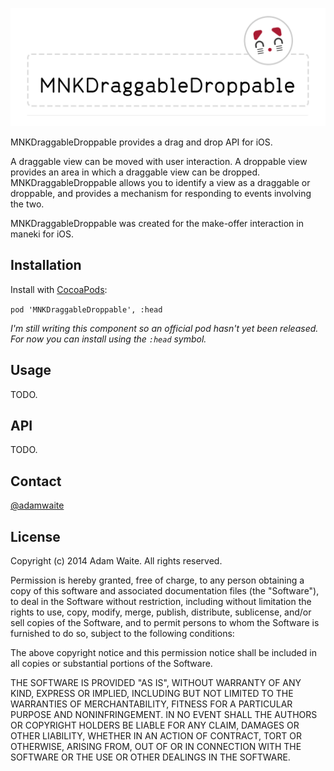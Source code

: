 ![header](resources/header.png)

MNKDraggableDroppable provides a drag and drop API for iOS.

A draggable view can be moved with user interaction. A droppable view provides an area in which a draggable view can be dropped. MNKDraggableDroppable allows you to identify a view as a draggable or droppable, and provides a mechanism for responding to events involving the two.

MNKDraggableDroppable was created for the make-offer interaction in maneki for iOS.

## Installation

Install with [CocoaPods](http://cocoapods.org):

`pod 'MNKDraggableDroppable', :head`

*I'm still writing this component so an official pod hasn't yet been released. For now you can install using the `:head` symbol.*

## Usage

TODO.

## API

TODO.

## Contact

[@adamwaite](https://twitter.com/AdamWaite)

## License

Copyright (c) 2014 Adam Waite. All rights reserved.

Permission is hereby granted, free of charge, to any person obtaining a copy
of this software and associated documentation files (the "Software"), to deal
in the Software without restriction, including without limitation the rights
to use, copy, modify, merge, publish, distribute, sublicense, and/or sell
copies of the Software, and to permit persons to whom the Software is
furnished to do so, subject to the following conditions:

The above copyright notice and this permission notice shall be included in
all copies or substantial portions of the Software.

THE SOFTWARE IS PROVIDED "AS IS", WITHOUT WARRANTY OF ANY KIND, EXPRESS OR
IMPLIED, INCLUDING BUT NOT LIMITED TO THE WARRANTIES OF MERCHANTABILITY,
FITNESS FOR A PARTICULAR PURPOSE AND NONINFRINGEMENT. IN NO EVENT SHALL THE
AUTHORS OR COPYRIGHT HOLDERS BE LIABLE FOR ANY CLAIM, DAMAGES OR OTHER
LIABILITY, WHETHER IN AN ACTION OF CONTRACT, TORT OR OTHERWISE, ARISING FROM,
OUT OF OR IN CONNECTION WITH THE SOFTWARE OR THE USE OR OTHER DEALINGS IN
THE SOFTWARE.
